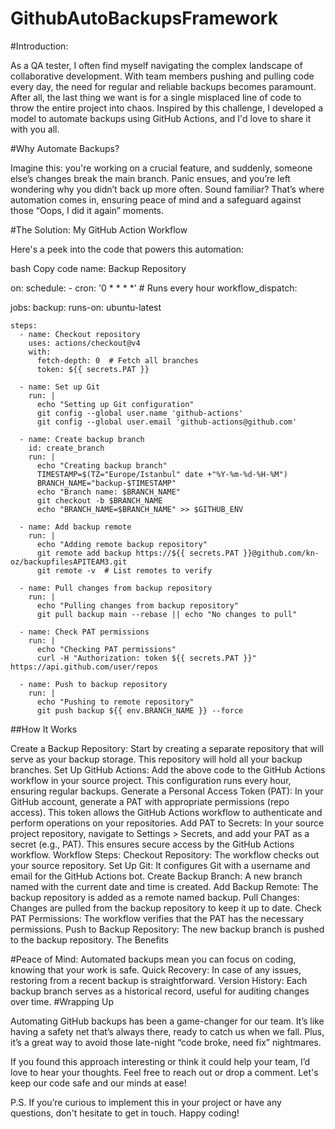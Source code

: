 # GithubAutoBackupsFramework

#Introduction:

As a QA tester, I often find myself navigating the complex landscape of collaborative development. With team members pushing and pulling code every day, the need for regular and reliable backups becomes paramount. After all, the last thing we want is for a single misplaced line of code to throw the entire project into chaos. Inspired by this challenge, I developed a model to automate backups using GitHub Actions, and I'd love to share it with you all.

#Why Automate Backups?

Imagine this: you're working on a crucial feature, and suddenly, someone else’s changes break the main branch. Panic ensues, and you’re left wondering why you didn’t back up more often. Sound familiar? That’s where automation comes in, ensuring peace of mind and a safeguard against those “Oops, I did it again” moments.

#The Solution: My GitHub Action Workflow

Here's a peek into the code that powers this automation:

bash
Copy code
name: Backup Repository

on:
  schedule:
    - cron: '0 * * * *'  # Runs every hour
  workflow_dispatch:

jobs:
  backup:
    runs-on: ubuntu-latest

    steps:
      - name: Checkout repository
        uses: actions/checkout@v4
        with:
          fetch-depth: 0  # Fetch all branches
          token: ${{ secrets.PAT }}

      - name: Set up Git
        run: |
          echo "Setting up Git configuration"
          git config --global user.name 'github-actions'
          git config --global user.email 'github-actions@github.com'

      - name: Create backup branch
        id: create_branch
        run: |
          echo "Creating backup branch"
          TIMESTAMP=$(TZ="Europe/Istanbul" date +"%Y-%m-%d-%H-%M")
          BRANCH_NAME="backup-$TIMESTAMP"
          echo "Branch name: $BRANCH_NAME"
          git checkout -b $BRANCH_NAME
          echo "BRANCH_NAME=$BRANCH_NAME" >> $GITHUB_ENV

      - name: Add backup remote
        run: |
          echo "Adding remote backup repository"
          git remote add backup https://${{ secrets.PAT }}@github.com/kn-oz/backupfilesAPITEAM3.git
          git remote -v  # List remotes to verify

      - name: Pull changes from backup repository
        run: |
          echo "Pulling changes from backup repository"
          git pull backup main --rebase || echo "No changes to pull"

      - name: Check PAT permissions
        run: |
          echo "Checking PAT permissions"
          curl -H "Authorization: token ${{ secrets.PAT }}" https://api.github.com/user/repos

      - name: Push to backup repository
        run: |
          echo "Pushing to remote repository"
          git push backup ${{ env.BRANCH_NAME }} --force
##How It Works

Create a Backup Repository: Start by creating a separate repository that will serve as your backup storage. This repository will hold all your backup branches.
Set Up GitHub Actions: Add the above code to the GitHub Actions workflow in your source project. This configuration runs every hour, ensuring regular backups.
Generate a Personal Access Token (PAT): In your GitHub account, generate a PAT with appropriate permissions (repo access). This token allows the GitHub Actions workflow to authenticate and perform operations on your repositories.
Add PAT to Secrets: In your source project repository, navigate to Settings > Secrets, and add your PAT as a secret (e.g., PAT). This ensures secure access by the GitHub Actions workflow.
Workflow Steps:
Checkout Repository: The workflow checks out your source repository.
Set Up Git: It configures Git with a username and email for the GitHub Actions bot.
Create Backup Branch: A new branch named with the current date and time is created.
Add Backup Remote: The backup repository is added as a remote named backup.
Pull Changes: Changes are pulled from the backup repository to keep it up to date.
Check PAT Permissions: The workflow verifies that the PAT has the necessary permissions.
Push to Backup Repository: The new backup branch is pushed to the backup repository.
The Benefits

#Peace of Mind: Automated backups mean you can focus on coding, knowing that your work is safe.
Quick Recovery: In case of any issues, restoring from a recent backup is straightforward.
Version History: Each backup branch serves as a historical record, useful for auditing changes over time.
#Wrapping Up

Automating GitHub backups has been a game-changer for our team. It’s like having a safety net that’s always there, ready to catch us when we fall. Plus, it’s a great way to avoid those late-night “code broke, need fix” nightmares.

If you found this approach interesting or think it could help your team, I’d love to hear your thoughts. Feel free to reach out or drop a comment. Let's keep our code safe and our minds at ease!

P.S. If you’re curious to implement this in your project or have any questions, don't hesitate to get in touch. Happy coding!
